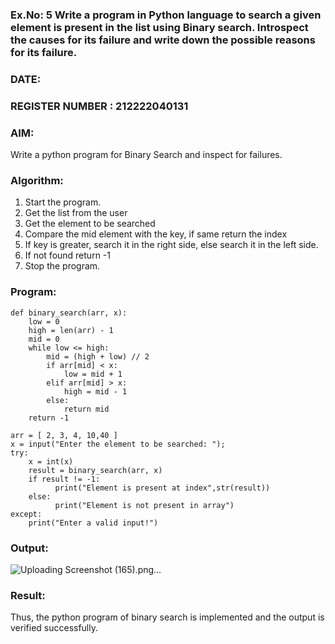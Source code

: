 ### Ex.No: 5 Write a program in Python language to search a given element is present in the list using Binary search. Introspect the causes for its failure and write down the possible reasons for its failure.
### DATE:
### REGISTER NUMBER : 212222040131
### AIM:
Write a python program for Binary Search and inspect for failures.
### Algorithm:
  1. Start the program.
  2. Get the list from the user
  3. Get the element to be searched
  4. Compare the mid element with the key, if same return the index
  5. If key is greater, search it in the right side, else search it in the left side.
  6. If not found return -1
  7. Stop the program.
### Program:
```
def binary_search(arr, x):  
    low = 0 
    high = len(arr) - 1 
    mid = 0 
    while low <= high: 
        mid = (high + low) // 2  
        if arr[mid] < x: 
            low = mid + 1 
        elif arr[mid] > x: 
            high = mid - 1 
        else: 
            return mid
    return -1 
 
arr = [ 2, 3, 4, 10,40 ] 
x = input("Enter the element to be searched: ");  
try: 
    x = int(x) 
    result = binary_search(arr, x)  
    if result != -1: 
          print("Element is present at index",str(result)) 
    else: 
          print("Element is not present in array") 
except: 
    print("Enter a valid input!")
```
### Output:
![Uploading Screenshot (165).png…]()

### Result:
Thus, the python program of binary search is implemented and the output is verified
successfully.
